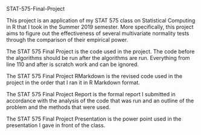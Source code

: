 STAT-575-Final-Project

This project is an application of my STAT 575 class on Statistical Computing in R that I took in the Summer 2019 semester. More specifically, this project aims to figure out the effectiveness of several multivariate normality tests through the comparison of their empirical power.

The STAT 575 Final Project is the code used in the project. The code before the algorithms should be run after the algorithms are run. Everything from line 110 and after is scratch work and can be ignored.

The STAT 575 Final Project RMarkdown is the revised code used in the project in the order that I ran it in R Markdown format.

The STAT 575 Final Project Report is the formal report I submitted in accordance with the analysis of the code that was run and an outline of the problem and the methods that were used.

The STAT 575 Final Project Presentation is the power point used in the presentation I gave in front of the class.
